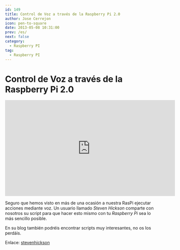 ```yaml
---
id: 149
title: Control de Voz a través de la Raspberry Pi 2.0
author: Jose Cerrejon
icon: pen-to-square
date: 2013-05-08 10:31:00
prev: /es/
next: false
category:
  - Raspberry PI
tag:
  - Raspberry PI
---
```


# Control de Voz a través de la Raspberry Pi 2.0

<iframe width="560" height="315" src="http://www.youtube.com/embed/SuD42ZPOto8" frameborder="0" allowfullscreen></iframe>

Seguro que hemos visto en más de una ocasión a nuestra RasPi ejecutar acciones mediante voz. Un usuario llamado *Steven Hickson* comparte con nosotros su script para que hacer esto mismo con tu *Raspberry Pi* sea lo más sencillo posible.

En su blog también podréis encontrar scripts muy interesantes, no os los perdáis.

Enlace: [stevenhickson](http://stevenhickson.blogspot.com.es/2013/05/voice-command-v20-for-raspberry-pi.html)